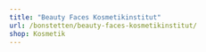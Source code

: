 ```yaml
---
title: "Beauty Faces Kosmetikinstitut"
url: /bonstetten/beauty-faces-kosmetikinstitut/
shop: Kosmetik
---
```


